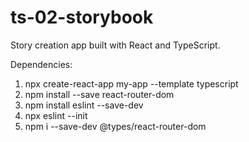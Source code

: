 # ts-02-storybook
Story creation app built with React and TypeScript.

Dependencies:
1. npx create-react-app my-app --template typescript
2. npm install --save react-router-dom
3. npm install eslint --save-dev
4. npx eslint --init
5. npm i --save-dev @types/react-router-dom